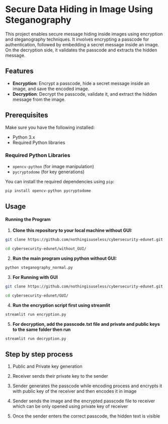 # Secure Data Hiding in Image Using Steganography

This project enables secure message hiding inside images using encryption and steganography techniques. It involves encrypting a passcode for authentication, followed by embedding a secret message inside an image. On the decryption side, it validates the passcode and extracts the hidden message.

## Features

- **Encryption**: Encrypt a passcode, hide a secret message inside an image, and save the encoded image.
- **Decryption**: Decrypt the passcode, validate it, and extract the hidden message from the image.

## Prerequisites

Make sure you have the following installed:

- Python 3.x
- Required Python libraries

### Required Python Libraries

- `opencv-python` (for image manipulation)
- `pycryptodome` (for key generations)

You can install the required dependencies using `pip`:

```bash
pip install opencv-python pycryptodome

```

## Usage


#### Running the Program

1. **Clone this repository to your local machine without GUI:**

```bash
git clone https://github.com/nothingisuseless/cybersecurity-edunet.git

cd cybersecurity-edunet/without_GUI/
```

2. **Run the main program using python without GUI:**

```bash
python steganography_normal.py
```

3. **For Running with GUI**

```bash
git clone https://github.com/nothingisuseless/cybersecurity-edunet.git

cd cybersecurity-edunet/GUI/
```

4. **Run the encryption script first using streamlit**

```bash
streamlit run encryption.py
```

5. **For decryption, add the passcode.txt file and private and public keys to the same folder then run**

```bash
streamlit run decryption.py
```


## Step by step process

1. Public and Private key generation

2. Receiver sends their private key to the sender

3. Sender generates the passcode while encoding process and encrypts it with public key of the receiver and then encodes it in image

4. Sender sends the image and the encrypted passcode file to receiver which can be only opened using private key of receiver

5. Once the sender enters the correct passcode, the hidden text is visible
